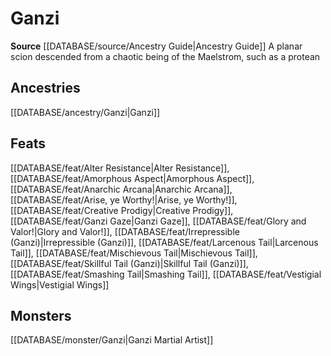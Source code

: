 ﻿---
id: '339'
name: Ganzi
rarity: Common
source: '[[DATABASE/source/Ancestry Guide|Ancestry Guide]]'
trait:
- Ganzi
type: Trait

---
# Ganzi

**Source** [[DATABASE/source/Ancestry Guide|Ancestry Guide]] 
A planar scion descended from a chaotic being of the Maelstrom, such as a protean

## Ancestries

[[DATABASE/ancestry/Ganzi|Ganzi]]

## Feats

[[DATABASE/feat/Alter Resistance|Alter Resistance]], [[DATABASE/feat/Amorphous Aspect|Amorphous Aspect]], [[DATABASE/feat/Anarchic Arcana|Anarchic Arcana]], [[DATABASE/feat/Arise, ye Worthy!|Arise, ye Worthy!]], [[DATABASE/feat/Creative Prodigy|Creative Prodigy]], [[DATABASE/feat/Ganzi Gaze|Ganzi Gaze]], [[DATABASE/feat/Glory and Valor!|Glory and Valor!]], [[DATABASE/feat/Irrepressible (Ganzi)|Irrepressible (Ganzi)]], [[DATABASE/feat/Larcenous Tail|Larcenous Tail]], [[DATABASE/feat/Mischievous Tail|Mischievous Tail]], [[DATABASE/feat/Skillful Tail (Ganzi)|Skillful Tail (Ganzi)]], [[DATABASE/feat/Smashing Tail|Smashing Tail]], [[DATABASE/feat/Vestigial Wings|Vestigial Wings]]

## Monsters

[[DATABASE/monster/Ganzi|Ganzi Martial Artist]]